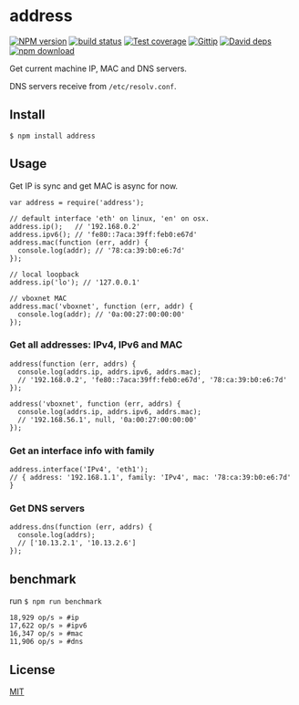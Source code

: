 address
=======

[![NPM version](https://img.shields.io/npm/v/address.svg?style=flat-square)](https://npmjs.org/package/address) [![build status](https://img.shields.io/travis/node-modules/address.svg?style=flat-square)](https://travis-ci.org/node-modules/address) [![Test coverage](https://img.shields.io/coveralls/node-modules/address.svg?style=flat-square)](https://coveralls.io/r/node-modules/address?branch=master) [![Gittip](https://img.shields.io/gittip/fengmk2.svg?style=flat-square)](https://www.gittip.com/fengmk2/) [![David deps](https://img.shields.io/david/node-modules/address.svg?style=flat-square)](https://david-dm.org/node-modules/address) [![npm download](https://img.shields.io/npm/dm/address.svg?style=flat-square)](https://npmjs.org/package/address)

Get current machine IP, MAC and DNS servers.

DNS servers receive from `/etc/resolv.conf`.

Install
-------

    $ npm install address

Usage
-----

Get IP is sync and get MAC is async for now.

    var address = require('address');

    // default interface 'eth' on linux, 'en' on osx.
    address.ip();   // '192.168.0.2'
    address.ipv6(); // 'fe80::7aca:39ff:feb0:e67d'
    address.mac(function (err, addr) {
      console.log(addr); // '78:ca:39:b0:e6:7d'
    });

    // local loopback
    address.ip('lo'); // '127.0.0.1'

    // vboxnet MAC
    address.mac('vboxnet', function (err, addr) {
      console.log(addr); // '0a:00:27:00:00:00'
    });

### Get all addresses: IPv4, IPv6 and MAC

    address(function (err, addrs) {
      console.log(addrs.ip, addrs.ipv6, addrs.mac);
      // '192.168.0.2', 'fe80::7aca:39ff:feb0:e67d', '78:ca:39:b0:e6:7d'
    });

    address('vboxnet', function (err, addrs) {
      console.log(addrs.ip, addrs.ipv6, addrs.mac);
      // '192.168.56.1', null, '0a:00:27:00:00:00'
    });

### Get an interface info with family

    address.interface('IPv4', 'eth1');
    // { address: '192.168.1.1', family: 'IPv4', mac: '78:ca:39:b0:e6:7d' }

### Get DNS servers

    address.dns(function (err, addrs) {
      console.log(addrs);
      // ['10.13.2.1', '10.13.2.6']
    });

benchmark
---------

run `$ npm run benchmark`

    18,929 op/s » #ip
    17,622 op/s » #ipv6
    16,347 op/s » #mac
    11,906 op/s » #dns

License
-------

[MIT](LICENSE.txt)
